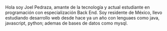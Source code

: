 
Hola soy Joel Pedraza, amante de la tecnología y actual estudiante en programación con especialización Back End. 
Soy residente de México, llevo estudiando desarrollo web desde hace ya un año con lenguaes como java, javascript, python; ademas de bases de datos como mysql.


